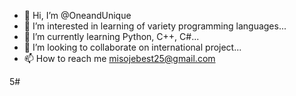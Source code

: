 - 👋 Hi, I’m @OneandUnique
- 👀 I’m interested in learning of variety programming languages...
- 🌱 I’m currently learning Python, C++, C#...
- 💞️ I’m looking to collaborate on international project...
- 📫 How to reach me misojebest25@gmail.com

<!---
OneandUnique/OneandUnique is a ✨ special ✨ repository because its `README.md` (this file) appears on your GitHub profile.
You can click the Preview link to take a look at your changes.
--->
5#
